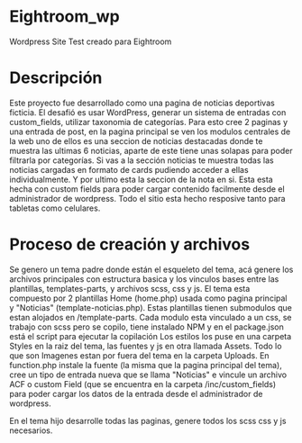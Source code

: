 # Eightroom_wp
Wordpress Site Test creado para Eightroom 

# Descripción

Este proyecto fue desarrollado como una pagina de noticias deportivas ficticia. 
El desafió es usar WordPress, generar un sistema de entradas con custom_fields, utilizar taxonomia de categorías. 
Para esto cree 2 paginas y una entrada de post, en la pagina principal se ven los modulos centrales de la web uno de ellos es una seccion de noticias destacadas donde te muestra las ultimas 6 noticias, aparte de este tiene unas solapas para poder filtrarla por categorías.
Si vas a la sección noticias te muestra todas las noticias cargadas en formato de cards pudiendo acceder a ellas individualmente. 
Y por ultimo esta la seccion de la nota en si. Esta esta hecha con custom fields para poder cargar contenido facilmente desde el administrador de wordpress.
Todo el sitio esta hecho resposive tanto para tabletas como celulares. 


# Proceso de creación y archivos

Se genero un tema padre donde están el esqueleto del tema, acá genere los archivos principales con estructura basica y los vinculos bases entre las plantillas, templates-parts, y archivos scss, css y js.
El tema esta compuesto por 2 plantillas Home (home.php) usada como pagina principal y "Noticias"  (template-noticias.php). Estas plantillas tienen submodulos que estan alojados en /template-parts. Cada modulo esta vinculado a un css, se trabajo con scss pero se copilo, tiene instalado NPM y en el package.json está el script para ejecutar la copilación 
Los estilos los puse en una carpeta Styles en la raiz del tema, las fuentes y js en otra llamada Assets. Todo lo que son Imagenes estan por fuera del tema en la carpeta Uploads. 
En function.php instale la fuente (la misma que la pagina principal del tema), cree un tipo de entrada nueva que se llama "Noticias" e vincule un archivo ACF o custom Field (que se encuentra en la carpeta /inc/custom_fields) para poder cargar los datos de la entrada desde el administrador de wordpress. 

En el tema hijo desarrolle todas las paginas, genere todos los scss css y js necesarios. 


